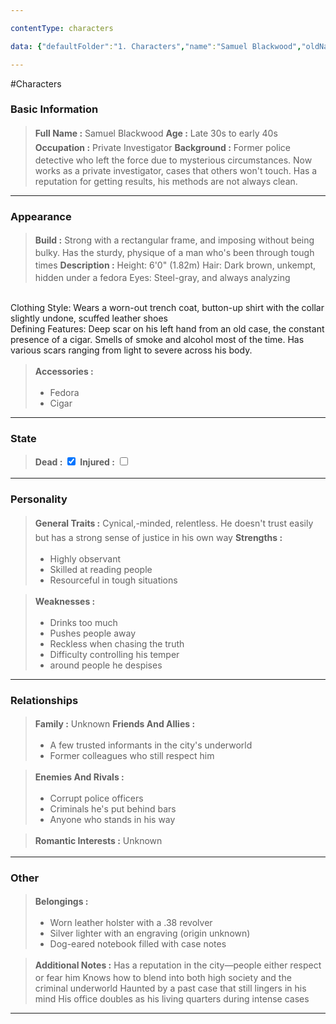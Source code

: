```yaml
---

contentType: characters

data: {"defaultFolder":"1. Characters","name":"Samuel Blackwood","oldName":"Samuel Blackwood","contentType":"characters","template":{"BasicInformation":{"FullName":{"value":"Samuel Blackwood","type":"text"},"Age":{"value":"Late 30s to early 40s","type":"text"},"Occupation":{"value":"Private Investigator","type":"text"},"Background":{"value":"Former police detective who left the force due to mysterious circumstances. Now works as a private investigator, cases that others won't touch. Has a reputation for getting results, his methods are not always clean.","type":"textarea"}},"Appearance":{"Build":{"value":"Strong with a rectangular frame, and imposing without being bulky. Has the sturdy, physique of a man who's been through tough times","type":"text"},"Description":{"value":"Height: 6'0\" (1.82m)\nHair: Dark brown, unkempt, hidden under a fedora\nEyes: Steel-gray, and always analyzing\n\nClothing Style: Wears a worn-out trench coat, button-up shirt with the collar slightly undone, scuffed leather shoes\n\nDefining Features: Deep scar on his left hand from an old case, the constant presence of a cigar. Smells of smoke and alcohol most of the time. Has various scars ranging from light to severe across his body.","type":"textarea"},"Accessories":{"value":["Fedora","Cigar"],"type":"array:text"}},"State":{"Dead":{"value":true,"type":"boolean"},"Injured":{"value":false,"type":"boolean"}},"Personality":{"GeneralTraits":{"value":"Cynical,-minded, relentless. He doesn't trust easily but has a strong sense of justice in his own way","type":""},"Strengths":{"value":["Highly observant","Skilled at reading people","Resourceful in tough situations"],"type":"array:text"},"Weaknesses":{"value":["Drinks too much","Pushes people away","Reckless when chasing the truth","Difficulty controlling his temper ","around people he despises",""],"type":"array:text"}},"Relationships":{"Family":{"value":["Unknown"],"type":"array:text"},"FriendsAndAllies":{"value":["A few trusted informants in the city's underworld","Former colleagues who still respect him"],"type":"array:textarea"},"EnemiesAndRivals":{"value":[" Corrupt police officers","Criminals he's put behind bars","Anyone who stands in his way",""],"type":"array:text"},"RomanticInterests":{"value":["Unknown"],"type":"array:text"}},"Other":{"Belongings":{"value":["Worn leather holster with a .38 revolver","Silver lighter with an engraving (origin unknown)","Dog-eared notebook filled with case notes","",""],"type":"array:text"},"AdditionalNotes":{"value":"Has a reputation in the city—people either respect or fear him\nKnows how to blend into both high society and the criminal underworld\nHaunted by a past case that still lingers in his mind\nHis office doubles as his living quarters during intense cases","type":"textarea"}}}}

---
```


#Characters

### Basic Information
> <span style='display: inline-flex;font-weight: bold;white-space: nowrap;overflow: hidden;margin: 3px 0px;'>Full Name : </span> Samuel Blackwood 
> <span style='display: inline-flex;font-weight: bold;white-space: nowrap;overflow: hidden;margin: 3px 0px;'>Age : </span> Late 30s to early 40s 
> <span style='display: inline-flex;font-weight: bold;white-space: nowrap;overflow: hidden;margin: 3px 0px;'>Occupation : </span> Private Investigator 
> <span style='display: inline-flex;font-weight: bold;white-space: nowrap;overflow: hidden;margin: 3px 0px;'>Background : </span> <span class='content-creation-textarea'><span>Former police detective who left the force due to mysterious circumstances. Now works as a private investigator, cases that others won't touch. Has a reputation for getting results, his methods are not always clean.</span> 
</span>


---
### Appearance
> <span style='display: inline-flex;font-weight: bold;white-space: nowrap;overflow: hidden;margin: 3px 0px;'>Build : </span> Strong with a rectangular frame, and imposing without being bulky. Has the sturdy, physique of a man who's been through tough times 
> <span style='display: inline-flex;font-weight: bold;white-space: nowrap;overflow: hidden;margin: 3px 0px;'>Description : </span> <span class='content-creation-textarea'><span>Height: 6'0" (1.82m)</span>
<span>Hair: Dark brown, unkempt, hidden under a fedora</span>
<span>Eyes: Steel-gray, and always analyzing</span>
</br>
<span>Clothing Style: Wears a worn-out trench coat, button-up shirt with the collar slightly undone, scuffed leather shoes</span>
</br>
<span>Defining Features: Deep scar on his left hand from an old case, the constant presence of a cigar. Smells of smoke and alcohol most of the time. Has various scars ranging from light to severe across his body.</span> 
</span>

> <span style='display: inline-flex;font-weight: bold;white-space: nowrap;overflow: hidden;margin: 3px 0px;'>Accessories : </span> 
>+ Fedora 
>+ Cigar 


---
### State
> <span style='display: inline-flex;font-weight: bold;white-space: nowrap;overflow: hidden;margin: 3px 0px;'>Dead : </span>  <input type="checkbox" checked>
> <span style='display: inline-flex;font-weight: bold;white-space: nowrap;overflow: hidden;margin: 3px 0px;'>Injured : </span>  <input type="checkbox" >

---
### Personality
> <span style='display: inline-flex;font-weight: bold;white-space: nowrap;overflow: hidden;margin: 3px 0px;'>General Traits : </span> Cynical,-minded, relentless. He doesn't trust easily but has a strong sense of justice in his own way 
> <span style='display: inline-flex;font-weight: bold;white-space: nowrap;overflow: hidden;margin: 3px 0px;'>Strengths : </span> 
>+ Highly observant 
>+ Skilled at reading people 
>+ Resourceful in tough situations 

> <span style='display: inline-flex;font-weight: bold;white-space: nowrap;overflow: hidden;margin: 3px 0px;'>Weaknesses : </span> 
>+ Drinks too much 
>+ Pushes people away 
>+ Reckless when chasing the truth 
>+ Difficulty controlling his temper 
>+ around people he despises 


---
### Relationships
> <span style='display: inline-flex;font-weight: bold;white-space: nowrap;overflow: hidden;margin: 3px 0px;'>Family : </span> Unknown 
> <span style='display: inline-flex;font-weight: bold;white-space: nowrap;overflow: hidden;margin: 3px 0px;'>Friends And Allies : </span> 
>+ A few trusted informants in the city's underworld 
>+ Former colleagues who still respect him 

> <span style='display: inline-flex;font-weight: bold;white-space: nowrap;overflow: hidden;margin: 3px 0px;'>Enemies And Rivals : </span> 
>+ Corrupt police officers 
>+ Criminals he's put behind bars 
>+ Anyone who stands in his way 

> <span style='display: inline-flex;font-weight: bold;white-space: nowrap;overflow: hidden;margin: 3px 0px;'>Romantic Interests : </span> Unknown 

---
### Other
> <span style='display: inline-flex;font-weight: bold;white-space: nowrap;overflow: hidden;margin: 3px 0px;'>Belongings : </span> 
>+ Worn leather holster with a .38 revolver 
>+ Silver lighter with an engraving (origin unknown) 
>+ Dog-eared notebook filled with case notes 

> <span style='display: inline-flex;font-weight: bold;white-space: nowrap;overflow: hidden;margin: 3px 0px;'>Additional Notes : </span> <span class='content-creation-textarea'><span>Has a reputation in the city—people either respect or fear him</span>
<span>Knows how to blend into both high society and the criminal underworld</span>
<span>Haunted by a past case that still lingers in his mind</span>
<span>His office doubles as his living quarters during intense cases</span> 
</span>


---
